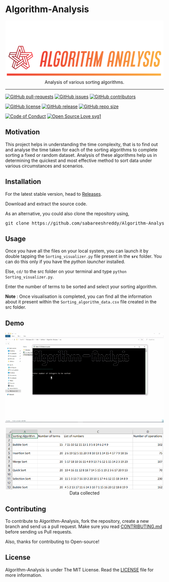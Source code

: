 # Algorithm-Analysis

<p align="center">
    <a href="https://github.com/sabareeshreddy/Algorithm-Analysis"><img src="assets/Logo.PNG" alt="Logo" border="0"></a>
    <br>Analysis of various sorting algorithms. 
</p>

---

[![GitHub pull-requests](https://img.shields.io/github/issues-pr/sabareeshreddy/Algorithm-Analysis.svg)](https://github.com/sabareeshreddy/Algorithm-Analysis/pulls)
[![GitHub issues](https://img.shields.io/github/issues/sabareeshreddy/Algorithm-Analysis.svg)](https://github.com/sabareeshreddy/Algorithm-Analysis/issues)
[![GitHub contributors](https://img.shields.io/github/contributors/sabareeshreddy/Algorithm-Analysis.svg)](https://github.com/sabareeshreddy/Algorithm-Analysis/graphs/contributors)

[![GitHub license](https://img.shields.io/github/license/sabareeshreddy/Algorithm-Analysis.svg)](https://github.com/sabareeshreddy/Algorithm-Analysis/blob/master/LICENSE)
[![GitHub release](https://img.shields.io/github/release/sabareeshreddy/Algorithm-Analysis.svg)](https://github.com/sabareeshreddy/Algorithm-Analysis/releases)
[![GitHub repo size](https://img.shields.io/github/repo-size/sabareeshreddy/Algorithm-Analysis)](https://github.com/sabareeshreddy/Algorithm-Analysis)

[![Code of Conduct](https://img.shields.io/badge/code%20of-conduct-ff69b4.svg?style=flat)](https://github.com/sabareeshreddy/Algorithm-Analysis/blob/master/.github/CODE_OF_CONDUCT.md)
[![Open Source Love svg1](https://img.shields.io/static/v1?label=Open&message=Source%20%E2%9D%A4%EF%B8%8F&color=blueviolet)](https://github.com/sabareeshreddy/Algorithm-Analysis/blob/master/.github/CONTRIBUTING.md)

## Motivation

This project helps in understanding the time complexity, that is to find out and analyse the time taken for each of the sorting algorithms to complete sorting a fixed or random dataset. Analysis of these algorithms help us in determining the quickest and most effective method to sort data under various circumstances and scenarios.

## Installation

For the latest stable version, head to [Releases](https://github.com/sabareeshreddy/Algorithm-Analysis/releases).

Download and extract the source code.

As an alternative, you could also clone the repository using,

<pre>
git clone https://github.com/sabareeshreddy/Algorithm-Analysis.git
</pre>

## Usage

Once you have all the files on your local system, you can launch it by double tapping the `Sorting_visualizer.py` file present in the **`src`** folder. You can do this only if you have the _python launcher_ installed.

Else, `cd/` to the src folder on your terminal and type `python Sorting_visualizer.py`.

Enter the number of terms to be sorted and select your sorting algorithm.

**Note** : Once visualisation is completed, you can find all the information about it present within the `Sorting_algorithm_data.csv` file created in the src folder.

## Demo

<p align="center">
    <img src="assets/Demo.gif" alt="Demo" width = "720px" border="0">
</p>

<p align="center">
    <img src="assets/Data.PNG" alt="Data" width = "500px" border="0">
    <br>Data collected
</p>

## Contributing

To contribute to Algorithm-Analysis, fork the repository, create a new branch and send us a pull request. Make sure you read [CONTRIBUTING.md](https://github.com/sabareeshreddy/Algorithm-Analysis/blob/master/.github/CONTRIBUTING.md) before sending us Pull requests.

Also, thanks for contributing to Open-source!

## License

Algorithm-Analysis is under The MIT License. Read the [LICENSE](https://github.com/sabareeshreddy/Algorithm-Analysis/blob/master/LICENSE) file for more information.

